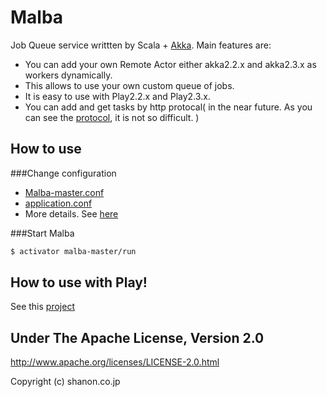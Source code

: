Malba
=====
Job Queue service writtten by Scala + [Akka](http://akka.io/). 
Main features are:
* You can add your own Remote Actor either akka2.2.x and akka2.3.x as workers dynamically.
* This allows to use your own custom queue of jobs.
* It is easy to use with Play2.2.x and Play2.3.x.
* You can add and get tasks by http protocal( in the near future. As you can see the [protocol](Malba-protocol/src/main/scala/jp/co/shanon/malba/worker/MalbaProtcol.scala), it is not so difficult. )  


How to use 
--------------------
###Change configuration
* [Malba-master.conf](Malba-master/src/main/resources/Malba-master.conf)
* [application.conf](Malba-master/src/main/resources/application.conf)
* More details. See [here](http://doc.akka.io/docs/akka/snapshot/general/configuration.html#config-akka-persistence)

###Start Malba
```sh
$ activator malba-master/run
```


How to use with Play!
---------------------
See this [project]()

## Under The Apache License, Version 2.0
http://www.apache.org/licenses/LICENSE-2.0.html

Copyright (c) shanon.co.jp
